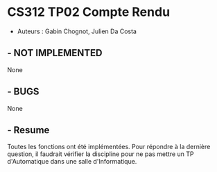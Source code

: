 # CS312 TP02 Compte Rendu

* Auteurs : Gabin Chognot, Julien Da Costa

## - NOT IMPLEMENTED
None
## - BUGS
None
## - Resume
Toutes les fonctions ont été implémentées.
Pour répondre à la dernière question, il faudrait vérifier la discipline pour ne pas mettre un TP d'Automatique dans une salle d'Informatique.